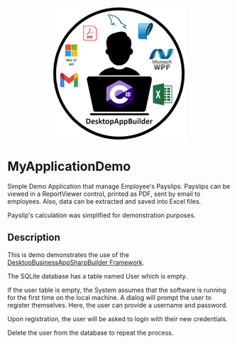 <div align="center">
  <img src="https://raw.githubusercontent.com/SalvatoreAmaddio/DesktopBusinessAppSharpBuilder/master/logo.png" width="300" height="300" />
</div>

# MyApplicationDemo

Simple Demo Application that manage Employee's Payslips. Payslips can be viewed in a ReportViewer control, printed as PDF, sent by email to employees.
Also, data can be extracted and saved into Excel files.

Payslip's calculation was simplified for demonstration purposes. 

## Description
This is demo demonstrates the use of the [DesktopBusinessAppSharpBuilder Framework](https://github.com/SalvatoreAmaddio/DesktopBusinessAppSharpBuilder).

The SQLite database has a table named User which is empty.

If the user table is empty, the System assumes that the software is running for the first time on the local machine.
A dialog will prompt the user to register themselves. Here, the user can provide a username and password.

Upon registration, the user will be asked to login with their new credentials.

Delete the user from the database to repeat the process.